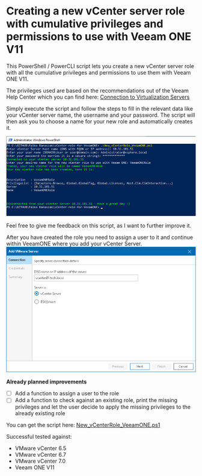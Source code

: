 # Creating a new vCenter server role with cumulative privileges and permissions to use with Veeam ONE V11

This PowerShell / PowerCLI script lets you create a new vCenter server role with all the cumulative privileges and permissions to use them with Veeam ONE V11.

The privileges used are based on the recommendations out of the Veeam Help Center which you can find here:
[Connection to Virtualization Servers](https://helpcenter.veeam.com/docs/one/deployment/connection_to_virtual_servers.html?ver=110)

Simply execute the script and follow the steps to fill in the relevant data like your vCenter server name, the username and your password. The script will then ask you to choose a name for your new role and automatically creates it.

![Example execution of the script](https://github.com/falkobanaszak/vCenter-role-for-VeeamONE/blob/main/VeeamONE%20PowerCLI%20Role.png)

Feel free to give me feedback on this script, as I want to further improve it.

After you have created the role you need to assign a user to it and continue within VeeamONE where you add your vCenter Server.
![Connecting vCenter Server](https://github.com/falkobanaszak/vCenter-role-for-VeeamONE/blob/main/connecting_vsphere_host_address.png)

**Already planned improvements**
 - [ ] Add a function to assign a user to the role
 - [ ] Add a function to check against an existing role, print the missing privileges and let the user decide to apply the missing privileges to the already existing role

You can get the script here: [New_vCenterRole_VeeamONE.ps1](https://github.com/falkobanaszak/vCenter-role-for-VeeamONE/blob/main/New_vCenterRole_VeeamONE.ps1)

Successful tested against: 
- VMware vCenter 6.5
- VMware vCenter 6.7
- VMware vCenter 7.0
- Veeam ONE V11

